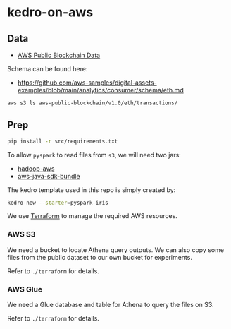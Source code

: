 # kedro-on-aws

## Data

- [AWS Public Blockchain Data](https://aws.amazon.com/marketplace/pp/prodview-xv4ehzlgtim5a)

Schema can be found here:
- https://github.com/aws-samples/digital-assets-examples/blob/main/analytics/consumer/schema/eth.md

```bash
aws s3 ls aws-public-blockchain/v1.0/eth/transactions/
```

## Prep

```bash
pip install -r src/requirements.txt
```

To allow `pyspark` to read files from `s3`, we will need two jars:

- [hadoop-aws](https://mvnrepository.com/artifact/org.apache.hadoop/hadoop-aws)
- [aws-java-sdk-bundle](https://mvnrepository.com/artifact/com.amazonaws/aws-java-sdk-bundle)

The kedro template used in this repo is simply created by:

```bash
kedro new --starter=pyspark-iris
```

We use [Terraform](https://www.terraform.io/) to manage the required AWS resources.

### AWS S3

We need a bucket to locate Athena query outputs.
We can also copy some files from the public dataset to our own bucket for experiments.

Refer to `./terraform` for details.

### AWS Glue

We need a Glue database and table for Athena to query the files on S3.

Refer to `./terraform` for details.
